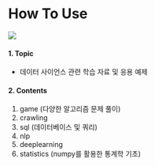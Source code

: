 # How To Use
<img src="https://user-images.githubusercontent.com/71831714/105029600-e693b980-5a95-11eb-8a57-3f54bdd5d93b.jpg"></img>

#### 1. Topic
- 데이터 사이언스 관련 학습 자료 및 응용 예제  

#### 2. Contents
1. game (다양한 알고리즘 문제 풀이)
2. crawling
3. sql (데이터베이스 및 쿼리)
4. nlp 
5. deeplearning
6. statistics (numpy를 활용한 통계학 기초)
